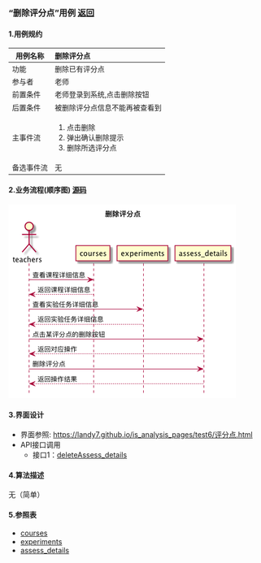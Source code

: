 ### “删除评分点”用例 [返回](././README.md)

#### 1.用例规约

|用例名称|删除评分点|
|-------|:-------------|
|功能|删除已有评分点|
|参与者|老师|
|前置条件|老师登录到系统,点击删除按钮|
|后置条件|被删除评分点信息不能再被查看到|
|主事件流|<ol><li>点击删除</li><li>弹出确认删除提示</li><li>删除所选评分点</li></ol>|
|备选事件流|无|


#### 2.业务流程(顺序图) [源码](../sequence/删除评分点.md)
![删除评分点](/out/test6/sequence/删除评分点/删除评分点.png)

#### 3.界面设计
- 界面参照: https://landy7.github.io/is_analysis_pages/test6/评分点.html
- API接口调用
    - 接口1：[deleteAssess_details](../接口/deleteAssess_details.md)
#### 4.算法描述
无（简单）

#### 5.参照表
- [courses](../数据库设计.md/#courses)
- [experiments](../数据库设计.md/#experiments)
- [assess_details](../数据库设计.md/#assess_details)